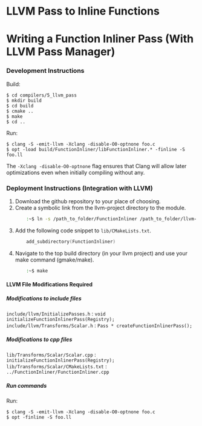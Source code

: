 # LLVM Pass to Inline Functions 

# Writing a Function Inliner Pass (With LLVM Pass Manager)
### Development Instructions
Build:

    $ cd compilers/5_llvm_pass
    $ mkdir build
    $ cd build
    $ cmake ..
    $ make
    $ cd ..

Run:

    $ clang -S -emit-llvm -Xclang -disable-O0-optnone foo.c
    $ opt -load build/FunctionInliner/libFunctionInliner.* -finline -S foo.ll
    
The `-Xclang -disable-O0-optnone` flag ensures that Clang will allow later optimizations even when initially compiling without any. 

### Deployment Instructions (Integration with LLVM)
1. Download the github repository to your place of choosing. 
2. Create a symbolic link from the llvm-project directory to the module.
	```bash
		:~$ ln -s /path_to_folder/FunctionInliner /path_to_folder/llvm-project/llvm/lib/Transforms/
	```
3. Add the following code snippet to `lib/CMakeLists.txt`.
	```cpp
		add_subdirectory(FunctionInliner)
	```
4. Navigate to the top build directory (in your llvm project) and use your make command (gmake/make).
	```bash
		:~$ make
	```

#### LLVM File Modifications Required

##### Modifications to include files
`include/llvm/InitializePasses.h`      : `void initializeFunctionInlinerPass(Registry);`
`include/llvm/Transforms/Scalar.h`     : `Pass * createFunctionInlinerPass();`


##### Modifications to cpp files
`lib/Transforms/Scalar/Scalar.cpp`     : `initializeFunctionInlinerPass(Registry);`
`lib/Transforms/Scalar/CMakeLists.txt` : `../FunctionInliner/FunctionInliner.cpp`


##### Run commands
Run:

    $ clang -S -emit-llvm -Xclang -disable-O0-optnone foo.c
    $ opt -finline -S foo.ll

